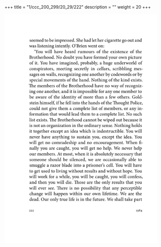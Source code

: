 +++
title = "1/ccc_200_299/20_29/222"
description = ""
weight = 20
+++

<img class="center-fit-jpg" src="/jpg_/out_jpg_1984__222.jpg" ></img>

